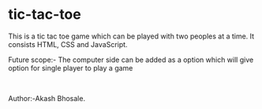 # tic-tac-toe
This is a tic tac toe game which can be played with two peoples at a time. It consists HTML, CSS and JavaScript.
<br>
<p>Future scope:-
The computer side can be added as a option which will give option for single player to play a game</p>
<br>
<p>Author:-Akash Bhosale.</p>
